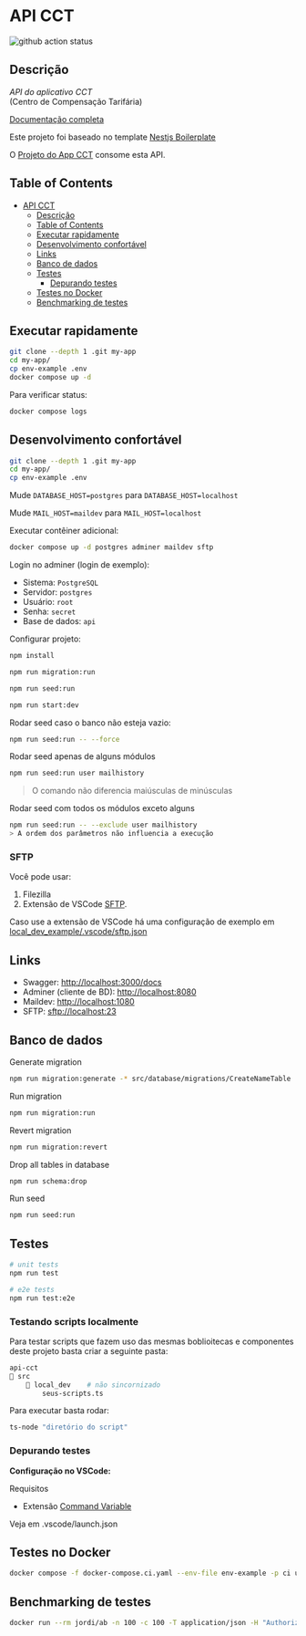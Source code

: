 # API CCT

![github action status](https://github.com/RJ-SMTR/api-cct/actions/workflows/docker-e2e.yml/badge.svg)

## Descrição

*API do aplicativo CCT*  
(Centro de Compensação Tarifária)

[Documentação completa](https://github.com/RJ-SMTR/api-cct/blob/main/docs/readme.md)

Este projeto foi baseado no template [Nestjs Boilerplate](https://github.com/brocoders/nestjs-boilerplate/)

O [Projeto do App CCT](https://github.com/RJ-SMTR/app-cct) consome esta API.

## Table of Contents

* [API CCT](#api-cct)
  * [Descrição](#descrição)
  * [Table of Contents](#table-of-contents)
  * [Executar rapidamente](#executar-rapidamente)
  * [Desenvolvimento confortável](#desenvolvimento-confortável)
  * [Links](#links)
  * [Banco de dados](#banco-de-dados)
  * [Testes](#testes)
    * [Depurando testes](#depurando-testes)
  * [Testes no Docker](#testes-no-docker)
  * [Benchmarking de testes](#benchmarking-de-testes)

## Executar rapidamente

```bash
git clone --depth 1 .git my-app
cd my-app/
cp env-example .env
docker compose up -d
```

Para verificar status:

```bash
docker compose logs
```

## Desenvolvimento confortável

```bash
git clone --depth 1 .git my-app
cd my-app/
cp env-example .env
```

Mude `DATABASE_HOST=postgres` para `DATABASE_HOST=localhost`

Mude `MAIL_HOST=maildev` para `MAIL_HOST=localhost`

Executar contêiner adicional:

```bash
docker compose up -d postgres adminer maildev sftp
```

Login no adminer (login de exemplo):

* Sistema: `PostgreSQL`
* Servidor: `postgres`
* Usuário: `root`
* Senha: `secret`
* Base de dados: `api`

Configurar projeto:

```bash
npm install

npm run migration:run

npm run seed:run

npm run start:dev
```

Rodar seed caso o banco não esteja vazio:

```bash
npm run seed:run -- --force
```

Rodar seed apenas de alguns módulos

```bash
npm run seed:run user mailhistory
```

> O comando não diferencia maiúsculas de minúsculas

Rodar seed com todos os módulos exceto alguns

```bash
npm run seed:run -- --exclude user mailhistory
> A ordem dos parâmetros não influencia a execução
```

### SFTP

Você pode usar:

1. Filezilla
2. Extensão de VSCode [SFTP](https://marketplace.visualstudio.com/items?itemName=Natizyskunk.sftp).

Caso use a extensão de VSCode há uma configuração de exemplo em [local_dev_example/.vscode/sftp.json](local_dev_example/.vscode/sftp.json)

## Links

* Swagger: <http://localhost:3000/docs>
* Adminer (cliente de BD): <http://localhost:8080>
* Maildev: <http://localhost:1080>
* SFTP: <sftp://localhost:23>

## Banco de dados

Generate migration

```bash
npm run migration:generate -* src/database/migrations/CreateNameTable 
```

Run migration

```bash
npm run migration:run
```

Revert migration

```bash
npm run migration:revert
```

Drop all tables in database

```bash
npm run schema:drop
```

Run seed

```bash
npm run seed:run
```

## Testes

```bash
# unit tests
npm run test

# e2e tests
npm run test:e2e
```

### Testando scripts localmente

Para testar scripts que fazem uso das mesmas boblioitecas e componentes deste projeto basta criar a seguinte pasta:

```bash
api-cct
📂 src
    📂 local_dev    # não sincornizado
        seus-scripts.ts
```

Para executar basta rodar:

```bash
ts-node "diretório do script"
```

### Depurando testes

**Configuração no VSCode:**

Requisitos

* Extensão [Command Variable](https://marketplace.visualstudio.com/items?itemName=rioj7.command-variable)

Veja em .vscode/launch.json

## Testes no Docker

```bash
docker compose -f docker-compose.ci.yaml --env-file env-example -p ci up --build --exit-code-from api && docker compose -p ci rm -svf
```

## Benchmarking de testes

```bash
docker run --rm jordi/ab -n 100 -c 100 -T application/json -H "Authorization: Bearer USER_TOKEN" -v 2 http://<server_ip>:3000/api/v1/users
```

